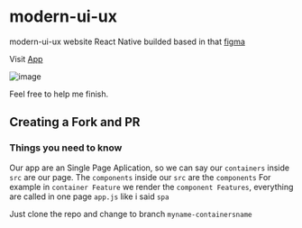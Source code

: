 # modern-ui-ux
modern-ui-ux website React Native builded based in that [figma](https://www.figma.com/file/lz9lLpFHMxHm2odnwM3R0z/gpt3?node-id=0%3A15)

Visit [App](https://modern-ui-ux.000webhostapp.com/) 

![image](https://user-images.githubusercontent.com/74227915/164719437-7c7097dd-de8f-481f-9e45-7e90e6e4c251.png)

Feel free to help me finish.

## Creating a Fork and PR
### Things you need to know
Our app are an Single Page Aplication, so we can say our `containers` inside `src` are our page. The `components` inside our `src` are the `components`
For example in `container Feature` we render the `component Features`, everything are called in one page `app.js` like i said `spa`

Just clone the repo and change to branch `myname-containersname`
